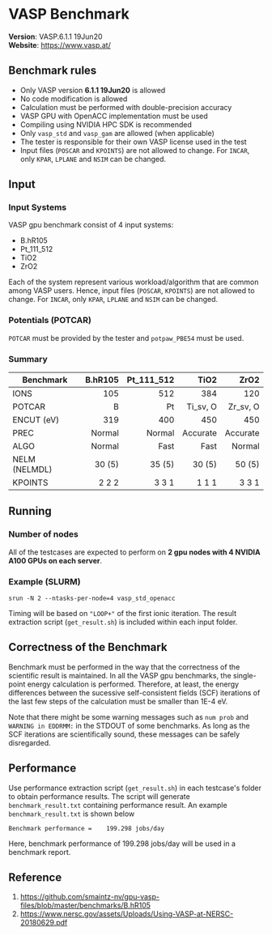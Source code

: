 # VASP Benchmark
**Version**: VASP.6.1.1 19Jun20  
**Website**: https://www.vasp.at/

## Benchmark rules

* Only VASP version **6.1.1 19Jun20** is allowed
* No code modification is allowed
* Calculation must be performed with double-precision accuracy
* VASP GPU with OpenACC implementation must be used
* Compiling using NVIDIA HPC SDK is recommended
* Only `vasp_std` and `vasp_gam` are allowed (when applicable)
* The tester is responsible for their own VASP license used in the test
* Input files (`POSCAR` and `KPOINTS`) are not allowed to change. For `INCAR`, only `KPAR`, `LPLANE` and `NSIM` can be changed.

## Input

### Input Systems

VASP gpu benchmark consist of 4 input systems:
- B.hR105
- Pt_111_512
- TiO2
- ZrO2

Each of the system represent various workload/algorithm that are common among VASP users. Hence, input files (`POSCAR`, `KPOINTS`) are not allowed to change. For `INCAR`, only `KPAR`, `LPLANE` and `NSIM` can be changed.


### Potentials (POTCAR)

`POTCAR` must be provided by the tester and `potpaw_PBE54` must be used. 


### Summary

| Benchmark     | B.hR105  | Pt_111_512|TiO2      |ZrO2      |
| ------------- |---------:| ---------:|---------:|---------:|
| IONS          | 105      | 512       | 384      | 120      |
| POTCAR        | B        | Pt        | Ti_sv, O | Zr_sv, O |
| ENCUT (eV)    | 319      | 400       | 450      | 450      |
| PREC          | Normal   | Normal    | Accurate | Accurate |
| ALGO          | Normal   | Fast      | Fast     | Normal   |
| NELM (NELMDL) | 30 (5)   | 35 (5)    | 30 (5)   | 50 (5)   |
| KPOINTS       | 2 2 2    | 3 3 1     | 1 1 1    | 3 3 1    |


## Running

### Number of nodes

All of the testcases are expected to perform on **2 gpu nodes with 4 NVIDIA A100 GPUs on each server**.

### Example (SLURM)

``` 
srun -N 2 --ntasks-per-node=4 vasp_std_openacc
```

Timing will be based on `"LOOP+"` of the first ionic iteration. The result extraction script (`get_result.sh`) is included within each input folder. 

## Correctness of the Benchmark

Benchmark must be performed in the way that the correctness of the scientific result is maintained. In all the VASP gpu benchmarks, the single-point energy calculation is performed.  Therefore, at least, the energy differences between the sucessive self-consistent fields (SCF) iterations of the last few steps of the calculation must be smaller than 1E-4 eV.

Note that there might be some warning messages such as `num prob` and `WARNING in EDDRMM:` in the STDOUT of some benchmarks. As long as the SCF iterations are scientifically sound, these messages can be safely disregarded.

## Performance 

Use performance extraction script (`get_result.sh`) in each testcase's folder to obtain performance results. The script will generate `benchmark_result.txt` containing performance result. An example `benchmark_result.txt` is shown below


```
Benchmark performance =    199.298 jobs/day 
```

Here, benchmark performance of 199.298 jobs/day will be used in a benchmark report.

## Reference

1. https://github.com/smaintz-nv/gpu-vasp-files/blob/master/benchmarks/B.hR105
1. https://www.nersc.gov/assets/Uploads/Using-VASP-at-NERSC-20180629.pdf
